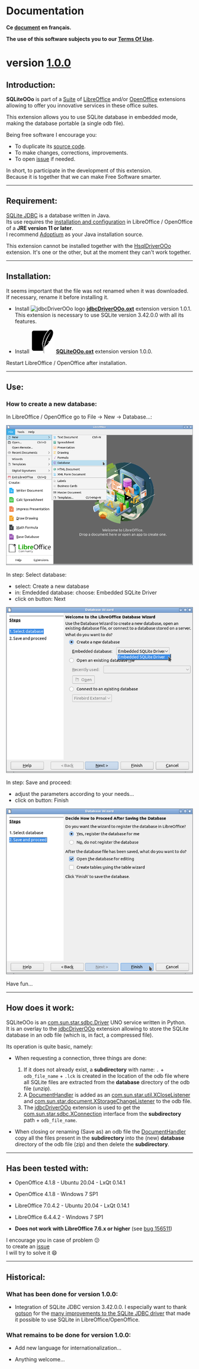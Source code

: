 # Documentation

**Ce [document][2] en français.**

**The use of this software subjects you to our [Terms Of Use][3].**

# version [1.0.0][4]

## Introduction:

**SQLiteOOo** is part of a [Suite][5] of [LibreOffice][6] and/or [OpenOffice][7] extensions allowing to offer you innovative services in these office suites.  

This extension allows you to use SQLite database in embedded mode, making the database portable (a single odb file).

Being free software I encourage you:
- To duplicate its [source code][8].
- To make changes, corrections, improvements.
- To open [issue][9] if needed.

In short, to participate in the development of this extension.  
Because it is together that we can make Free Software smarter.

___
## Requirement:

[SQLite JDBC][10] is a database written in Java.  
Its use requires the [installation and configuration][11] in LibreOffice / OpenOffice of a **JRE version 11 or later**.  
I recommend [Adoptium][12] as your Java installation source.

This extension cannot be installed together with the [HsqlDriverOOo][13] extension. It's one or the other, but at the moment they can't work together.

___
## Installation:

It seems important that the file was not renamed when it was downloaded.
If necessary, rename it before installing it.

- Install ![jdbcDriverOOo logo][14] **[jdbcDriverOOo.oxt][15]** extension version 1.0.1.  
This extension is necessary to use SQLite version 3.42.0.0 with all its features.

- Install ![SQLiteOOo logo][1] **[SQLiteOOo.oxt][16]** extension version 1.0.0.

Restart LibreOffice / OpenOffice after installation.

___
## Use:

### How to create a new database:

In LibreOffice / OpenOffice go to File -> New -> Database...:

![SQLiteOOo screenshot 1][17]

In step: Select database:
- select: Create a new database
- in: Emdedded database: choose: Embedded SQLite Driver
- click on button: Next

![SQLiteOOo screenshot 2][18]

In step: Save and proceed:
- adjust the parameters according to your needs...
- click on button: Finish

![SQLiteOOo screenshot 3][19]

Have fun...

___
## How does it work:

SQLiteOOo is an [com.sun.star.sdbc.Driver][20] UNO service written in Python.  
It is an overlay to the [jdbcDriverOOo][21] extension allowing to store the SQLite database in an odb file (which is, in fact, a compressed file).

Its operation is quite basic, namely:

- When requesting a connection, three things are done:
    1. If it does not already exist, a **subdirectory** with name: `.` + `odb_file_name` + `.lck` is created in the location of the odb file where all SQLite files are extracted from the **database** directory of the odb file (unzip).
    2. A [DocumentHandler][22] is added as an [com.sun.star.util.XCloseListener][23] and [com.sun.star.document.XStorageChangeListener][24] to the odb file.
    3. The [jdbcDriverOOo][21] extension is used to get the [com.sun.star.sdbc.XConnection][25] interface from the **subdirectory** path + `odb_file_name`.

- When closing or renaming (Save as) an odb file the [DocumentHandler][22] copy all the files present in the **subdirectory** into the (new) **database** directory of the odb file (zip) and then delete the **subdirectory**.

___
## Has been tested with:

* OpenOffice 4.1.8 - Ubuntu 20.04 - LxQt 0.14.1

* OpenOffice 4.1.8 - Windows 7 SP1

* LibreOffice 7.0.4.2 - Ubuntu 20.04 - LxQt 0.14.1

* LibreOffice 6.4.4.2 - Windows 7 SP1

* **Does not work with LibreOffice 7.6.x or higher** (see [bug 156511][26])

I encourage you in case of problem :confused:  
to create an [issue][9]  
I will try to solve it :smile:

___
## Historical:

### What has been done for version 1.0.0:

- Integration of SQLite JDBC version 3.42.0.0. I especially want to thank [gotson][27] for the [many improvements to the SQLite JDBC driver][28] that made it possible to use SQLite in LibreOffice/OpenOffice.

### What remains to be done for version 1.0.0:

- Add new language for internationalization...

- Anything welcome...

[1]: <img/SQLiteOOo.svg>
[2]: <https://prrvchr.github.io/SQLiteOOo/README_fr>
[3]: <https://prrvchr.github.io/SQLiteOOo/source/SQLiteOOo/registration/TermsOfUse_en>
[4]: <https://prrvchr.github.io/SQLiteOOo#historical>
[5]: <https://prrvchr.github.io/>
[6]: <https://www.libreoffice.org/download/download/>
[7]: <https://www.openoffice.org/download/index.html>
[8]: <https://github.com/prrvchr/SQLiteOOo/>
[9]: <https://github.com/prrvchr/SQLiteOOo/issues/new>
[10]: <https://github.com/xerial/sqlite-jdbc>
[11]: <https://wiki.documentfoundation.org/Documentation/HowTo/Install_the_correct_JRE_-_LibreOffice_on_Windows_10>
[12]: <https://adoptium.net/releases.html?variant=openjdk11>
[13]: <https://prrvchr.github.io/HsqlDriverOOo/>
[14]: <https://prrvchr.github.io/jdbcDriverOOo/img/jdbcDriverOOo.svg>
[15]: <https://github.com/prrvchr/jdbcDriverOOo/raw/master/jdbcDriverOOo.oxt>
[16]: <https://github.com/prrvchr/SQLiteOOo/raw/main/SQLiteOOo.oxt>
[17]: <img/SQLiteOOo-1.png>
[18]: <img/SQLiteOOo-2.png>
[19]: <img/SQLiteOOo-3.png>
[20]: <https://www.openoffice.org/api/docs/common/ref/com/sun/star/sdbc/Driver.html>
[21]: <https://prrvchr.github.io/jdbcDriverOOo>
[22]: <https://github.com/prrvchr/SQLiteOOo/blob/main/uno/lib/uno/embedded/documenthandler.py>
[23]: <https://www.openoffice.org/api/docs/common/ref/com/sun/star/util/XCloseListener.html>
[24]: <http://www.openoffice.org/api/docs/common/ref/com/sun/star/document/XStorageChangeListener.html>
[25]: <https://www.openoffice.org/api/docs/common/ref/com/sun/star/sdbc/XConnection.html>
[26]: <https://bugs.documentfoundation.org/show_bug.cgi?id=156511>
[27]: <https://github.com/gotson>
[28]: <https://github.com/xerial/sqlite-jdbc/issues/786>

